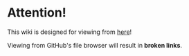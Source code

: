 # Attention!

This wiki is designed for viewing from [here](../../../wiki)!

Viewing from GitHub's file browser will result in **broken links**.